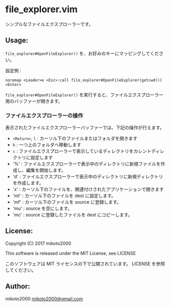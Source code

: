 file_explorer.vim
=================

シンプルなファイルエクスプローラーです。

Usage:
------

`file_explorer#OpenFileExplorer()` を、お好みのキーにマッピングしてください。

設定例 :

```vim
noremap <Leader>e <Esc>:call file_explorer#OpenFileExplorer(getcwd())<Enter>
```

`file_explorer#OpenFileExplorer()` を実行すると、ファイルエクスプローラー用のバッファーが開きます。


### ファイルエクスプローラーの操作

表示されたファイルエクスプローラーバッファーでは、下記の操作が行えます。

- `<Return>`, `l` : カーソル下のファイルまたはフォルダを開きます
- `h` : 一つ上のフォルダへ移動します
- `c` : ファイルエクスプローラーで表示しているディレクトリをカレントディレクトリに設定します
- '%' : ファイルエクスプローラーで表示中のディレクトリに新規ファイルを作成し、編集を開始します。
- 'd' : ファイルエクスプローラーで表示中のディレクトリに新規ディレクトリを作成します。
- 'x' : カーソル下のファイルを、関連付けされたアプリケーションで開きます
- 'mt' : カーソル下のファイルを dest に設定します。
- 'mf' : カーソル下のファイルを source に登録します。
- 'mu' : source を空にします。
- 'mc' : source に登録したファイルを dest にコピーします。


License:
--------

Copyright (C) 2017 mikoto2000

This software is released under the MIT License, see LICENSE

このソフトウェアは MIT ライセンスの下で公開されています。 LICENSE を参照してください。


Author:
-------

mikoto2000 <mikoto2000@gmail.com>

